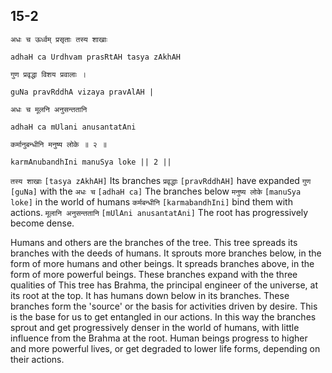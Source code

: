 ## 15-2


```shloka-sa
अधः च ऊर्ध्वम् प्रसृताः तस्य शाखाः
```
```shloka-sa-hk
adhaH ca Urdhvam prasRtAH tasya zAkhAH
```
```shloka-sa
गुण प्रवृद्धा विशय प्रवालाः ।
```
```shloka-sa-hk
guNa pravRddhA vizaya pravAlAH |
```
```shloka-sa
अधः च मूलनि अनुसन्ततानि
```
```shloka-sa-hk
adhaH ca mUlani anusantatAni
```
```shloka-sa
कर्मानुबन्धीनि मनुष्य लोके ॥ २ ॥
```
```shloka-sa-hk
karmAnubandhIni manuSya loke || 2 ||
```

`तस्य शाखाः` `[tasya zAkhAH]` Its branches `प्रवृद्धाः` `[pravRddhAH]` have expanded `गुण` `[guNa]` with the
`अधः च` `[adhaH ca]` The branches below `मनुष्य लोके` `[manuSya loke]` in the world of humans `कर्मबन्धीनि` `[karmabandhIni]` bind them with actions. `मूलानि अनुसन्ततानि` `[mUlAni anusantatAni]` The root has progressively become dense.

Humans and others are the branches of the tree. This tree spreads its branches with the deeds of humans. It sprouts more branches below, in the form of more humans and other beings. It spreads branches above, in the form of more powerful beings. 
These branches expand with the three qualities of 
This tree has Brahma, the principal engineer of the universe, at its root at the top. It has humans down below in its branches. These branches form the 'source' or the basis for activities driven by desire. This is the base for us to get entangled in our actions.
In this way the branches sprout and get progressively denser in the world of humans, with little influence from the Brahma at the root. Human beings progress to higher and more powerful lives, or get degraded to lower life forms, depending on their actions.


